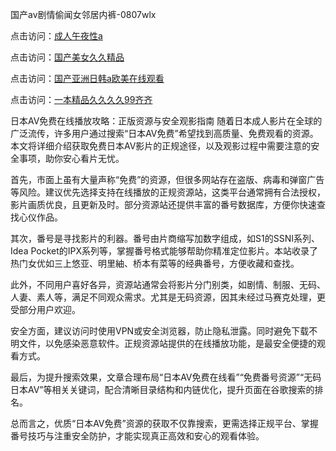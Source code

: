 国产av剧情偷闻女邻居内裤-0807wlx


点击访问：<a href="https://heiliao2dmwwy.pages.dev">成人午夜性a</a>

点击访问：<a href="https://heiliaoxwd5i8.pages.dev">国产美女久久精品</a>

点击访问：<a href="https://heiliaoxqkkct.pages.dev">国产亚洲日韩a欧美在线观看</a>

点击访问：<a href="https://heiliaoow5kzm.pages.dev">一本精品久久久久99齐齐</a>

日本AV免费在线播放攻略：正版资源与安全观影指南
随着日本成人影片在全球的广泛流传，许多用户通过搜索“日本AV免费”希望找到高质量、免费观看的资源。本文将详细介绍获取免费日本AV影片的正规途径，以及观影过程中需要注意的安全事项，助你安心看片无忧。

首先，市面上虽有大量声称“免费”的资源，但很多网站存在盗版、病毒和弹窗广告等风险。建议优先选择支持在线播放的正规资源站，这类平台通常拥有合法授权，影片画质优良，且更新及时。部分资源站还提供丰富的番号数据库，方便你快速查找心仪作品。

其次，番号是寻找影片的利器。番号由片商缩写加数字组成，如S1的SSNI系列、Idea Pocket的IPX系列等，掌握番号格式能够帮助你精准定位影片。本站收录了热门女优如三上悠亚、明里紬、桥本有菜等的经典番号，方便收藏和查找。

此外，不同用户喜好各异，资源站通常会将影片分门别类，如剧情、制服、无码、人妻、素人等，满足不同观众需求。尤其是无码资源，因其未经过马赛克处理，更受部分用户欢迎。

安全方面，建议访问时使用VPN或安全浏览器，防止隐私泄露。同时避免下载不明文件，以免感染恶意软件。正规资源站提供的在线播放功能，是最安全便捷的观看方式。

最后，为提升搜索效果，文章合理布局“日本AV免费在线看”“免费番号资源”“无码日本AV”等相关关键词，配合清晰目录结构和内链优化，提升页面在谷歌搜索的排名。

总而言之，优质“日本AV免费”资源的获取不仅靠搜索，更需选择正规平台、掌握番号技巧与注重安全防护，才能实现真正高效和安心的观看体验。

<span style="display:none;">[Canonical link]( https://github.com/wlx080725/12359 ）</span>
